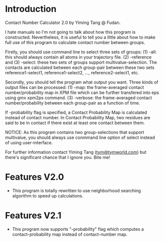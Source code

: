 # Introduction

Contact Number Calculator 2.0 by Yiming Tang @ Fudan.

I hate manuals so I'm not going to talk about how this program is constructed. Nevertheless, it is useful to tell you a little about how to make full use of this program to calculate contact number between groups.

Firstly, you should use command line to select three sets of groups: (1) -all: this should always contain all atoms in your trajectory file. (2) -reference and (3) -select: these two sets of groups support multivalue-selection. The contacts are calculated between each group-pair between these two sets reference1-select1, reference1-select2, ..., reference2-select1, etc.

Secondly, you should tell the program what output you want. Three kinds of output files can be processed: (1) -map: the frame-averaged contact number/probability map in XPM file which can be further transfered into eps using gmx xpm2ps command. (3) -verbose: the frame-averaged contact number/probability between each group-pair as a function of time.

If -probability flag is specified, a Contact Probability Map is calculated instead of contact number. In Contact Probability Map, two residues are said to be in contact if there exist at least one contact between them.

NOTICE: As this program contains two group-selections that support multivalue, you should always use conmmand line option of select instead of using user-interface.

For further information contact Yiming Tang (tym@tymworld.com) but there's significant chance that I ignore you. Bite me!

# Features V2.0
- This program is totally rewritten to use neighborhood searching algorithm to speed up calculations.

# Features V2.1
- This program now supports "-probability" flag which computes a contact-probability map instead of contact-number map.



